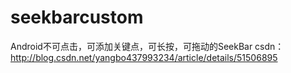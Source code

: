 # seekbarcustom
Android不可点击，可添加关键点，可长按，可拖动的SeekBar
csdn：http://blog.csdn.net/yangbo437993234/article/details/51506895
